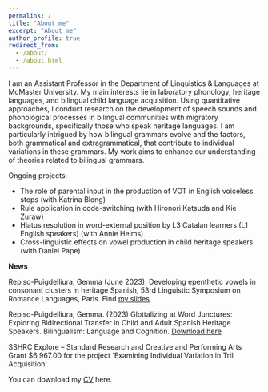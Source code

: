 ```yaml
---
permalink: /
title: "About me"
excerpt: "About me"
author_profile: true
redirect_from: 
  - /about/
  - /about.html
---
```



I am an Assistant Professor in the Department of Linguistics & Languages at McMaster University. My main interests lie in laboratory phonology, heritage languages, and bilingual child language acquisition. Using quantitative approaches, I conduct research on the development of speech sounds and phonological processes in bilingual communities with migratory backgrounds, specifically those who speak heritage languages. I am particularly intrigued by how bilingual grammars evolve and the factors, both grammatical and extragrammatical, that contribute to individual variations in these grammars. My work aims to enhance our understanding of theories related to bilingual grammars.

Ongoing projects:

- The role of parental input in the production of VOT in English voiceless stops (with Katrina Blong)
- Rule application in code-switching (with Hironori Katsuda and Kie Zuraw)
- Hiatus resolution in word-external position by L3 Catalan learners (L1 English speakers) (with Annie Helms)
- Cross-linguistic effects on vowel production in child heritage speakers (with Daniel Pape)

**News**

 Repiso-Puigdelliura, Gemma (June 2023). Developing epenthetic vowels in consonant clusters in heritage Spanish, 53rd Linguistic Symposium on Romance Languages, Paris. Find [my slides](https://gemmarepiso.github.io/LSRL53/#1)

Repiso-Puigdelliura, Gemma. (2023) Glottalizing at Word Junctures:
Exploring Bidirectional Transfer in Child and Adult Spanish Heritage Speakers. Bilingualism:
Language and Cognition. [Download here](https://www.cambridge.org/core/journals/bilingualism-language-and-cognition/article/glottalizing-at-word-junctures-exploring-bidirectional-transfer-in-child-and-adult-spanish-heritage-speakers/A0EFAEBC7B352F8479AD79DCDA0F6622)


 SSHRC Explore – Standard Research and Creative and Performing Arts Grant $6,967.00 for the project 'Examining Individual Variation in Trill Acquisition'.

You can download my [CV](https://gemmarepiso.github.io/files/RepisoPuigdelliura_v0710.pdf?raw=true) here. 
